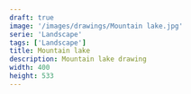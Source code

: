 ```yaml
---
draft: true
image: '/images/drawings/Mountain lake.jpg'
serie: 'Landscape'
tags: ['Landscape']
title: Mountain lake
description: Mountain lake drawing
width: 400
height: 533
---
```

